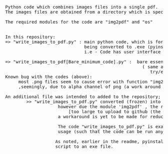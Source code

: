 <pre>
Python code which combines images files into a single pdf. 
The images files are obtained from a directory which is specfied by the user, when running the code.

The required modules for the code are "img2pdf" and "os"


In this repository:
=> "write_images_to_pdf.py" : main python code, which is formatted with intention of 
                              being converted to .exe (pyinstaller).                                                
                              i.e - Code has user interface (text).
                              
=> "write_images_to_pdf[Bare_minimum_code].py" :  bare essential code used to convert images to single pdf .
                                                    ( same as main code but without text user interface and 
                                                       try/except error handling)
Known bug with the codes (above):
     most .png files seem to cause error with function "img2pdf.convert"
     ,seemingly, due to alpha channel of png (a work around is yet to be made)

An additional file was intended to added to the repository;
        >> "write_images_to_pdf.py" converted (frozen) into a standalone .exe , along with code's dependencies, 
                    however due the module 'img2pdf' , the resulting .exe has a file size larger than 200mb;
                        [too large to upload to github (the limit is 25mb)]
                    a workaround is yet to be made for reducing the filesize.
                    
                    The code "write_images_to_pdf.py" is exact code that I have converted to .exe for personal
                    usage (such that the code can be run anytime without opening/installing a Python IDE).
                    
                   As noted, earlier in the readme, pyinstaller is the module that I use for converting the 
                   script to an exe file.
                             
<pre />
